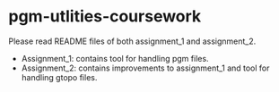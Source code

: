 # pgm-utlities-coursework

Please read README files of both assignment_1 and assignment_2.

- Assignment_1: contains tool for handling pgm files.
- Assignment_2: contains improvements to assignment_1 and tool for handling gtopo files.
